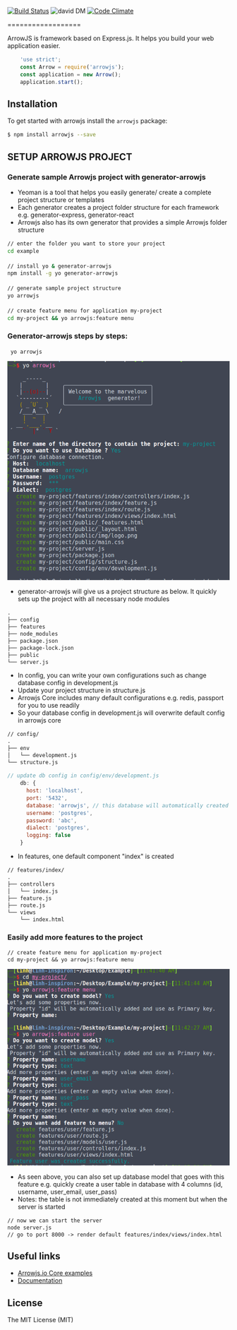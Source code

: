 

[![Build Status](https://travis-ci.org/arrowjs/ArrowjsCore.svg)](https://travis-ci.org/arrowjs/ArrowjsCore)
![david DM](https://david-dm.org/arrowjs/ArrowjsCore.svg)
[![Code Climate](https://codeclimate.com/github/arrowjs/ArrowjsCore/badges/gpa.svg)](https://codeclimate.com/github/arrowjs/ArrowjsCore)

==================

ArrowJS is framework based on Express.js. It helps you build your web application easier.

```javascript
    'use strict';
    const Arrow = require('arrowjs');
    const application = new Arrow();
    application.start();
```

## Installation

To get started with arrowjs install the ```arrowjs``` package:

```sh
$ npm install arrowjs --save
```

## SETUP ARROWJS PROJECT 
### Generate sample Arrowjs project with generator-arrowjs

* Yeoman is a tool that helps you easily generate/ create a complete project structure or templates 
* Each generator creates a project folder structure for each framework e.g. generator-express, generator-react
* Arrowjs also has its own generator that provides a simple Arrowjs folder structure

```bash
// enter the folder you want to store your project
cd example

// install yo & generator-arrowjs
npm install -g yo generator-arrowjs

// generate sample project structure
yo arrowjs

// create feature menu for application my-project
cd my-project && yo arrowjs:feature menu
```

### Generator-arrowjs steps by steps:
```
 yo arrowjs
```
![img](Readme_images/yoarrowjs.png)

* generator-arrowjs will give us a project structure as below. It quickly sets up the project with all necessary node modules
```
.
├── config
├── features
├── node_modules
├── package.json
├── package-lock.json
├── public
└── server.js
```

* In config, you can write your own configurations such as change database config in development.js
* Update your project structure in structure.js
* Arrowjs Core includes many default configurations e.g. redis, passport for you to use readily
* So your database config in development.js will overwrite default config in arrowjs core
```
// config/
.
├── env
│   └── development.js
└── structure.js
```

```js
// update db config in config/env/development.js
    db: {
      host: 'localhost',
      port: '5432',
      database: 'arrowjs', // this database will automatically created when you runs the server the first time
      username: 'postgres',
      password: 'abc',
      dialect: 'postgres',
      logging: false
    } 
```

* In features, one default component "index" is created
```
// features/index/
.
├── controllers
│   └── index.js
├── feature.js
├── route.js
└── views
    └── index.html
```

### Easily add more features to the project
```
// create feature menu for application my-project
cd my-project && yo arrowjs:feature menu
```

![img](Readme_images/addfeature.png)

* As seen above, you can also set up database model that goes with this feature e.g. quickly create a user table in database with 4 columns (id, username, user_email, user_pass)
* Notes: the table is not immediately created at this moment but when the server is started

```
// now we can start the server 
node server.js
// go to port 8000 -> render default features/index/views/index.html
```

## Useful links

* [Arrowjs.io Core examples](https://github.com/arrowjs/examples) 
* [Documentation](https://github.com/arrowjs/Documents)

## License

The MIT License (MIT)